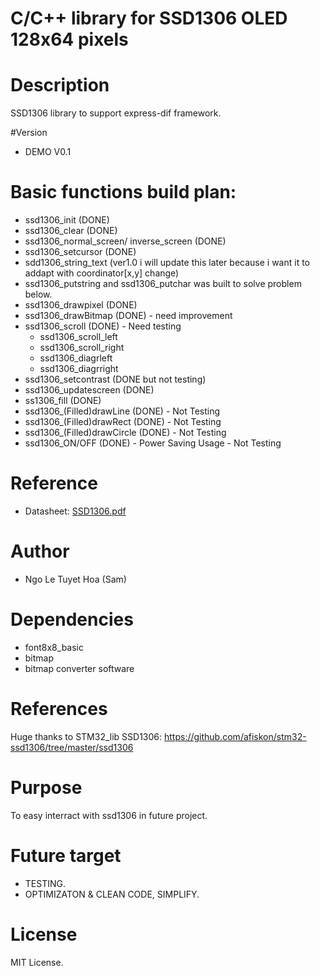 # C/C++ library for SSD1306 OLED 128x64 pixels 

# Description
SSD1306 library to support express-dif framework.

#Version
- DEMO V0.1
# Basic functions build plan:
- ssd1306_init (DONE)
- ssd1306_clear (DONE)
- ssd1306_normal_screen/ inverse_screen (DONE)
- ssd1306_setcursor (DONE)
- sdd1306_string_text (ver1.0 i will update this later because i want it to addapt with coordinator[x,y] change)
- ssd1306_putstring and ssd1306_putchar was built to solve problem below.
- ssd1306_drawpixel (DONE)
- ssd1306_drawBitmap (DONE) - need improvement
- ssd1306_scroll (DONE) - Need testing
  + ssd1306_scroll_left
  + ssd1306_scroll_right
  + ssd1306_diagrleft
  + ssd1306_diagrright
- ssd1306_setcontrast (DONE but not testing)
- ssd1306_updatescreen (DONE)
- ss1306_fill (DONE)
- ssd1306_(Filled)drawLine (DONE) - Not Testing
- ssd1306_(Filled)drawRect (DONE) - Not Testing
- ssd1306_(Filled)drawCircle (DONE) - Not Testing
- ssd1306_ON/OFF (DONE) - Power Saving Usage - Not Testing

# Reference
  <ul> 
      <li>
        Datasheet: <a href = "https://cdn-shop.adafruit.com/datasheets/SSD1306.pdf">SSD1306.pdf </a>
      </li>
  </ul>
  
  # Author
  - Ngo Le Tuyet Hoa (Sam)
 # Dependencies
  - font8x8_basic
  - bitmap
  - bitmap converter software
 # References
 Huge thanks to STM32_lib SSD1306: https://github.com/afiskon/stm32-ssd1306/tree/master/ssd1306
 # Purpose
 To easy interract with ssd1306 in future project.
# Future target
- TESTING. 
- OPTIMIZATON & CLEAN CODE, SIMPLIFY.
# License 
MIT License.

